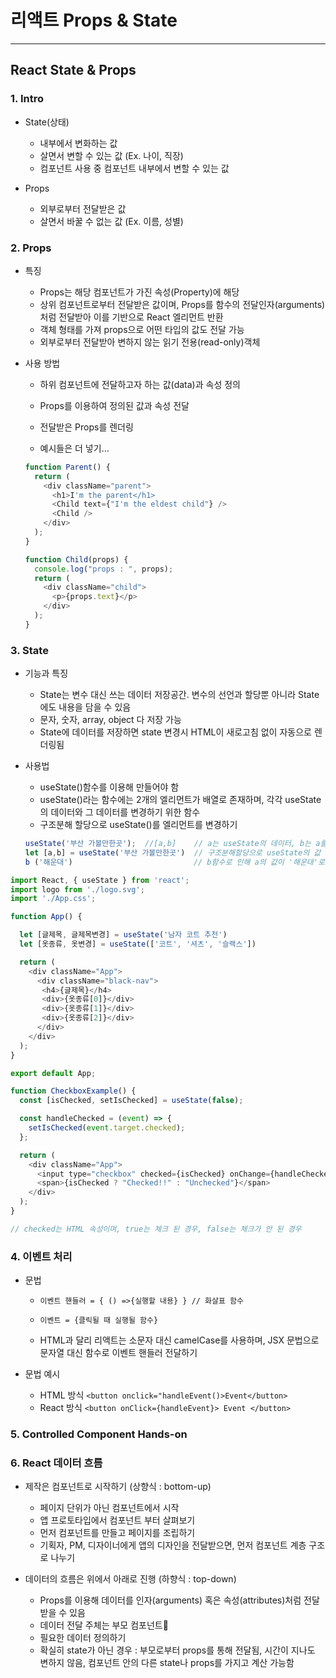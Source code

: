 # 리액트 Props & State

***

## React State & Props

### 1. Intro

- State(상태)
  - 내부에서 변화하는 값
  - 살면서 변할 수 있는 값 (Ex. 나이, 직장)
  - 컴포넌트 사용 중 컴포넌트 내부에서 변할 수 있는 값

- Props
  - 외부로부터 전달받은 값
  - 살면서 바꿀 수 없는 값 (Ex. 이름, 성별)

### 2. Props
- 특징
  - Props는 해당 컴포넌트가 가진 속성(Property)에 해당
  - 상위 컴포넌트로부터 전달받은 값이며, Props를 함수의 전달인자(arguments)처럼 전달받아 이를 기반으로 React 엘리먼트 반환
  - 객체 형태를 가져 props으로 어떤 타입의 값도 전달 가능
  - 외부로부터 전달받아 변하지 않는 읽기 전용(read-only)객체

- 사용 방법
  - 하위 컴포넌트에 전달하고자 하는 값(data)과 속성 정의
  - Props를 이용하여 정의된 값과 속성 전달
  - 전달받은 Props를 렌더링

  - 예시들은 더 넣기...

  ```js
  function Parent() {
    return (
      <div className="parent">
        <h1>I'm the parent</h1>
        <Child text={"I'm the eldest child"} />
        <Child />
      </div>
    );
  }

  function Child(props) {
    console.log("props : ", props);
    return (
      <div className="child">
        <p>{props.text}</p>
      </div>
    );
  }
  ```

### 3. State

- 기능과 특징
  - State는 변수 대신 쓰는 데이터 저장공간. 변수의 선언과 할당뿐 아니라 State에도 내용을 담을 수 있음
  - 문자, 숫자, array, object 다 저장 가능
  - State에 데이터를 저장하면 state 변경시 HTML이 새로고침 없이 자동으로 렌더링됨
- 사용법
  - useState()함수를 이용해 만들어야 함
  - useState()라는 함수에는 2개의 엘리먼트가 배열로 존재하며, 각각 useState의 데이터와 그 데이터를 변경하기 위한 함수
  - 구조분해 할당으로 useState()를 엘리먼트를 변경하기

  ```js
  useState('부산 가볼만한곳');  //[a,b]    // a는 useState의 데이터, b는 a를 변경하기 위한 함수
  let [a,b] = useState('부산 가볼만한곳')  // 구조분해할당으로 useState의 값 할당
  b ('해운대')                           // b함수로 인해 a의 값이 '해운대'로 변경. 괄호 안에는 a를 대체할 데이터를 입력하기
  ```

```js
import React, { useState } from 'react';
import logo from './logo.svg';
import './App.css';

function App() {

  let [글제목, 글제목변경] = useState('남자 코트 추천')          
  let [옷종류, 옷변경] = useState(['코트', '셔츠', '슬랙스'])  

  return (
    <div className="App">
      <div className="black-nav">
       <h4>{글제목}</h4>             
       <div>{옷종류[0]}</div>
       <div>{옷종류[1]}</div>
       <div>{옷종류[2]}</div>
      </div>
    </div>
  );
}

export default App;
```


```js
function CheckboxExample() {
  const [isChecked, setIsChecked] = useState(false);   

  const handleChecked = (event) => {
    setIsChecked(event.target.checked);
  };

  return (
    <div className="App">
      <input type="checkbox" checked={isChecked} onChange={handleChecked} />  
      <span>{isChecked ? "Checked!!" : "Unchecked"}</span>
    </div> 
  );
}  

// checked는 HTML 속성이며, true는 체크 된 경우, false는 체크가 안 된 경우
```

### 4. 이벤트 처리
- 문법
  - ```이벤트 핸들러 = { () =>{실행할 내용} } // 화살표 함수 ```
  - ```이벤트 = {클릭될 때 실행될 함수}```
  
  - HTML과 달리 리액트는 소문자 대신 camelCase를 사용하며, JSX 문법으로 문자열 대신 함수로 이벤트 핸들러 전달하기

- 문법 예시
  - HTML 방식 ```<button onclick="handleEvent()>Event</button>```
  - React 방식  ```<button onClick={handleEvent}> Event </button>```




### 5. Controlled Component Hands-on

### 6. React 데이터 흐름
- 제작은 컴포넌트로 시작하기 (상향식 : bottom-up)
  - 페이지 단위가 아닌 컴포넌트에서 시작
  - 앱 프로토타입에서 컴포넌트 부터 살펴보기
  - 먼저 컴포넌트를 만들고 페이지를 조립하기 
  - 기획자, PM, 디자이너에게 앱의 디자인을 전달받으면, 먼저 컴포넌트 계층 구조로 나누기

- 데이터의 흐름은 위에서 아래로 진행 (하향식 : top-down)
  - Props를 이용해 데이터를 인자(arguments) 혹은 속성(attributes)처럼 전달받을 수 있음
  - 데이터 전달 주체는 부모 컴포넌트
  - 필요한 데이터 정의하기
  - 확실히 state가 아닌 경우 : 부모로부터 props를 통해 전달됨, 시간이 지나도 변하지 않음, 컴포넌트 안의 다른 state나 props를 가지고 계산 가능함

